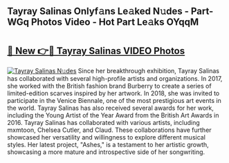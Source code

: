 ## Tayray Salinas Onlyf𝚊ns Le𝚊ked N𝚞des - Part-WGq Photos Video - Hot Part Le𝚊ks OYqqM

# <h2><a href="http://ac37578.deff.icu/?id=Tayray+Salinas">🔗 New 👉🔴 Tayray Salinas VIDEO Photos</a></h2>

[![Tayray Salinas N𝚞des](https://i.imgur.com/rIISA9y.gif)](http://ac37578.deff.icu/?id=Tayray+Salinas)
Since her breakthrough exhibition, Tayray Salinas has collaborated with several high-profile artists and organizations. In 2017, she worked with the British fashion brand Burberry to create a series of limited-edition scarves inspired by her artwork. In 2018, she was invited to participate in the Venice Biennale, one of the most prestigious art events in the world. Tayray Salinas has also received several awards for her work, including the Young Artist of the Year Award from the British Art Awards in 2016. Tayray Salinas has collaborated with various artists, including mxmtoon, Chelsea Cutler, and Claud. These collaborations have further showcased her versatility and willingness to explore different musical styles. Her latest project, "Ashes," is a testament to her artistic growth, showcasing a more mature and introspective side of her songwriting.
